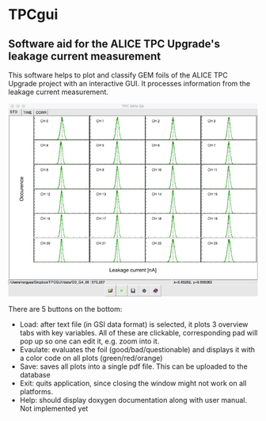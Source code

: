 # TPCgui
## Software aid for the ALICE TPC Upgrade's leakage current measurement

This software helps to plot and classify GEM foils of the ALICE TPC Upgrade project with an interactive GUI. It processes information from the leakage current measurement.     

![Alt text](guiexample.png)

There are 5 buttons on the bottom: 
  * Load: after text file (in GSI data format) is selected, it plots 3 overview tabs with key variables. All of these are clickable, corresponding pad will pop up so one can edit it, e.g. zoom into it.
  * Evaulate: evaluates the foil (good/bad/questionable) and displays it with a color code on all plots (green/red/orange)
  * Save: saves all plots into a single pdf file. This can be uploaded to the database
  * Exit: quits application, since closing the window might not work on all platforms. 
  * Help: should display doxygen documentation along with user manual. Not implemented yet
